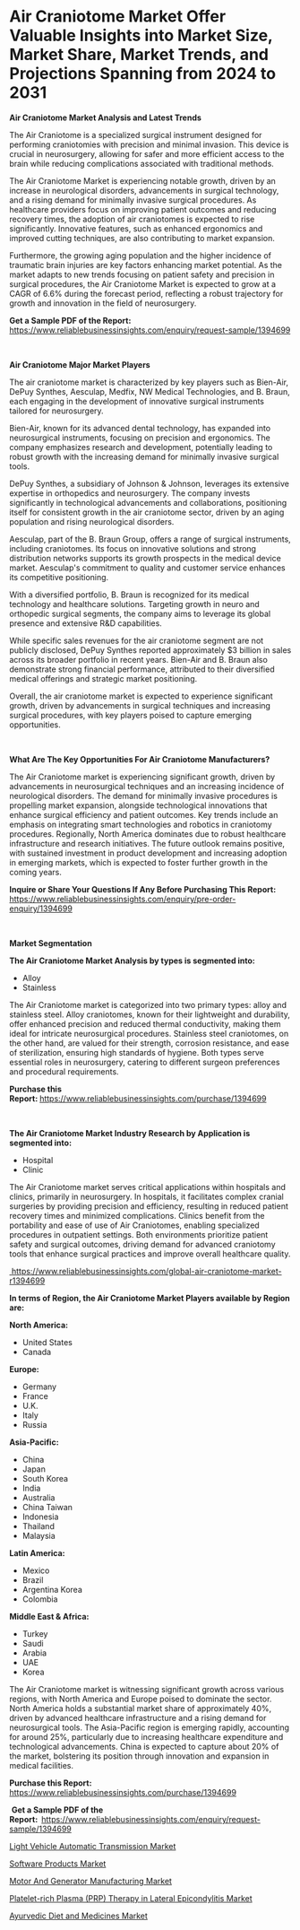 <p><h1>Air Craniotome Market Offer Valuable Insights into Market Size, Market Share, Market Trends, and Projections Spanning from 2024 to 2031</h1></p><p><strong>Air Craniotome Market Analysis and Latest Trends</strong></p>
<p><p>The Air Craniotome is a specialized surgical instrument designed for performing craniotomies with precision and minimal invasion. This device is crucial in neurosurgery, allowing for safer and more efficient access to the brain while reducing complications associated with traditional methods. </p><p>The Air Craniotome Market is experiencing notable growth, driven by an increase in neurological disorders, advancements in surgical technology, and a rising demand for minimally invasive surgical procedures. As healthcare providers focus on improving patient outcomes and reducing recovery times, the adoption of air craniotomes is expected to rise significantly. Innovative features, such as enhanced ergonomics and improved cutting techniques, are also contributing to market expansion. </p><p>Furthermore, the growing aging population and the higher incidence of traumatic brain injuries are key factors enhancing market potential. As the market adapts to new trends focusing on patient safety and precision in surgical procedures, the Air Craniotome Market is expected to grow at a CAGR of 6.6% during the forecast period, reflecting a robust trajectory for growth and innovation in the field of neurosurgery.</p></p>
<p><strong>Get a Sample PDF of the Report:&nbsp;</strong> <a href="https://www.reliablebusinessinsights.com/enquiry/request-sample/1394699">https://www.reliablebusinessinsights.com/enquiry/request-sample/1394699</a></p>
<p>&nbsp;</p>
<p><strong>Air Craniotome Major Market Players</strong></p>
<p><p>The air craniotome market is characterized by key players such as Bien-Air, DePuy Synthes, Aesculap, Medfix, NW Medical Technologies, and B. Braun, each engaging in the development of innovative surgical instruments tailored for neurosurgery. </p><p>Bien-Air, known for its advanced dental technology, has expanded into neurosurgical instruments, focusing on precision and ergonomics. The company emphasizes research and development, potentially leading to robust growth with the increasing demand for minimally invasive surgical tools.</p><p>DePuy Synthes, a subsidiary of Johnson & Johnson, leverages its extensive expertise in orthopedics and neurosurgery. The company invests significantly in technological advancements and collaborations, positioning itself for consistent growth in the air craniotome sector, driven by an aging population and rising neurological disorders.</p><p>Aesculap, part of the B. Braun Group, offers a range of surgical instruments, including craniotomes. Its focus on innovative solutions and strong distribution networks supports its growth prospects in the medical device market. Aesculap's commitment to quality and customer service enhances its competitive positioning.</p><p>With a diversified portfolio, B. Braun is recognized for its medical technology and healthcare solutions. Targeting growth in neuro and orthopedic surgical segments, the company aims to leverage its global presence and extensive R&D capabilities.</p><p>While specific sales revenues for the air craniotome segment are not publicly disclosed, DePuy Synthes reported approximately $3 billion in sales across its broader portfolio in recent years. Bien-Air and B. Braun also demonstrate strong financial performance, attributed to their diversified medical offerings and strategic market positioning.</p><p>Overall, the air craniotome market is expected to experience significant growth, driven by advancements in surgical techniques and increasing surgical procedures, with key players poised to capture emerging opportunities.</p></p>
<p>&nbsp;</p>
<p><strong>What Are The Key Opportunities For Air Craniotome Manufacturers?</strong></p>
<p><p>The Air Craniotome market is experiencing significant growth, driven by advancements in neurosurgical techniques and an increasing incidence of neurological disorders. The demand for minimally invasive procedures is propelling market expansion, alongside technological innovations that enhance surgical efficiency and patient outcomes. Key trends include an emphasis on integrating smart technologies and robotics in craniotomy procedures. Regionally, North America dominates due to robust healthcare infrastructure and research initiatives. The future outlook remains positive, with sustained investment in product development and increasing adoption in emerging markets, which is expected to foster further growth in the coming years.</p></p>
<p><strong>Inquire or Share Your Questions If Any Before Purchasing This Report:</strong> <a href="https://www.reliablebusinessinsights.com/enquiry/pre-order-enquiry/1394699">https://www.reliablebusinessinsights.com/enquiry/pre-order-enquiry/1394699</a></p>
<p>&nbsp;</p>
<p><strong>Market Segmentation</strong></p>
<p><strong>The Air Craniotome Market Analysis by types is segmented into:</strong></p>
<p><ul><li>Alloy</li><li>Stainless</li></ul></p>
<p><p>The Air Craniotome market is categorized into two primary types: alloy and stainless steel. Alloy craniotomes, known for their lightweight and durability, offer enhanced precision and reduced thermal conductivity, making them ideal for intricate neurosurgical procedures. Stainless steel craniotomes, on the other hand, are valued for their strength, corrosion resistance, and ease of sterilization, ensuring high standards of hygiene. Both types serve essential roles in neurosurgery, catering to different surgeon preferences and procedural requirements.</p></p>
<p><strong>Purchase this Report:&nbsp;</strong><a href="https://www.reliablebusinessinsights.com/purchase/1394699">https://www.reliablebusinessinsights.com/purchase/1394699</a></p>
<p>&nbsp;</p>
<p><strong>The Air Craniotome Market Industry Research by Application is segmented into:</strong></p>
<p><ul><li>Hospital</li><li>Clinic</li></ul></p>
<p><p>The Air Craniotome market serves critical applications within hospitals and clinics, primarily in neurosurgery. In hospitals, it facilitates complex cranial surgeries by providing precision and efficiency, resulting in reduced patient recovery times and minimized complications. Clinics benefit from the portability and ease of use of Air Craniotomes, enabling specialized procedures in outpatient settings. Both environments prioritize patient safety and surgical outcomes, driving demand for advanced craniotomy tools that enhance surgical practices and improve overall healthcare quality.</p></p>
<p><a href="https://www.reliablebusinessinsights.com/global-air-craniotome-market-r1394699">&nbsp;https://www.reliablebusinessinsights.com/global-air-craniotome-market-r1394699</a></p>
<p><strong>In terms of Region, the Air Craniotome Market Players available by Region are:</strong></p>
<p>
    <p> <strong> North America: </strong>
        <ul>
            <li>United States</li>
            <li>Canada</li>
        </ul>
        </p> 
    <p> <strong> Europe: </strong>
        <ul>
            <li>Germany</li>
            <li>France</li>
            <li>U.K.</li>
            <li>Italy</li>
            <li>Russia</li>
        </ul>
        </p> 
    <p> <strong> Asia-Pacific: </strong>
        <ul>
            <li>China</li>
            <li>Japan</li>
            <li>South Korea</li>
            <li>India</li>
            <li>Australia</li>
            <li>China Taiwan</li>
            <li>Indonesia</li>
            <li>Thailand</li>
            <li>Malaysia</li>
        </ul>
        </p> 
    <p> <strong> Latin America: </strong>
        <ul>
            <li>Mexico</li>
            <li>Brazil</li>
            <li>Argentina Korea</li>
            <li>Colombia</li>
        </ul>
        </p> 
    <p> <strong> Middle East & Africa: </strong>
        <ul>
            <li>Turkey</li>
            <li>Saudi</li>
            <li>Arabia</li>
            <li>UAE</li>
            <li>Korea</li>
        </ul>
    </p>
    </p>
<p><p>The Air Craniotome market is witnessing significant growth across various regions, with North America and Europe poised to dominate the sector. North America holds a substantial market share of approximately 40%, driven by advanced healthcare infrastructure and a rising demand for neurosurgical tools. The Asia-Pacific region is emerging rapidly, accounting for around 25%, particularly due to increasing healthcare expenditure and technological advancements. China is expected to capture about 20% of the market, bolstering its position through innovation and expansion in medical facilities.</p></p>
<p><strong>Purchase this Report: </strong><a href="https://www.reliablebusinessinsights.com/purchase/1394699">https://www.reliablebusinessinsights.com/purchase/1394699</a></p>
<p>&nbsp;<strong>Get a Sample PDF of the Report:&nbsp;&nbsp;</strong><a href="https://www.reliablebusinessinsights.com/enquiry/request-sample/1394699">https://www.reliablebusinessinsights.com/enquiry/request-sample/1394699</a></p>
<p><strong></strong></p>
<p><p><a href="https://github.com/alesiasc0na/Market-Research-Report-List-1/blob/main/light-vehicle-automatic-transmission-market.md">Light Vehicle Automatic Transmission Market</a></p><p><a href="https://www.linkedin.com/pulse/future-trends-global-software-products-market-insights-analysis-r5fhf?trackingId=L9hHk5rtTF68znkyOKq1uQ%3D%3D">Software Products Market</a></p><p><a href="https://www.linkedin.com/pulse/global-motor-collectra-8in8e?trackingId=dZcB%2BawSQxClst49NX2cEw%3D%3D">Motor And Generator Manufacturing Market</a></p><p><a href="https://issuu.com/reportprime-2/docs/platelet-rich-plasma-prp-therapy-in_e63d1a7e5d7228">Platelet-rich Plasma (PRP) Therapy in Lateral Epicondylitis Market</a></p><p><a href="https://issuu.com/reportprime-2/docs/ayurvedic-diet-and-medicines-market_2535a46304c59e">Ayurvedic Diet and Medicines Market</a></p></p>
